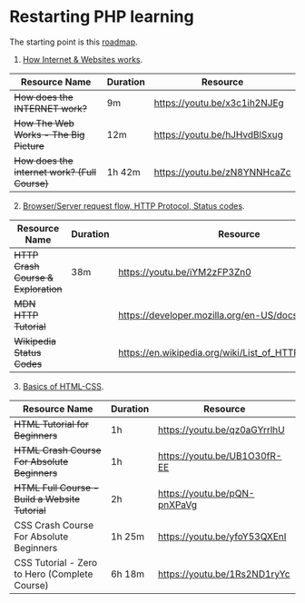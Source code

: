 # Restarting PHP learning

The starting point is this [roadmap](https://github.com/thecodeholic/php-developer-roadmap).

1. [How Internet & Websites works](https://github.com/StPluto/php-learning/blob/main/1.%20How%20Internet%20%26%20Websites%20works.md).

| Resource Name                                 | Duration | Resource                     |
| --------------------------------------------- | -------- | ---------------------------- |
| ~~How does the INTERNET work?~~               | 9m       | https://youtu.be/x3c1ih2NJEg |
| ~~How The Web Works - The Big Picture~~       | 12m      | https://youtu.be/hJHvdBlSxug |
| ~~How does the internet work? (Full Course)~~ | 1h 42m   | https://youtu.be/zN8YNNHcaZc |

2. [Browser/Server request flow, HTTP Protocol, Status codes](https://github.com/StPluto/php-learning/blob/main/2.%20Browser-Server%20request%20flow%2C%20HTTP%20Protocol%2C%20Status%20codes.md).

| Resource Name                       | Duration | Resource                                                |
| ----------------------------------- | -------- | ------------------------------------------------------- |
| ~~HTTP Crash Course & Exploration~~ | 38m      | https://youtu.be/iYM2zFP3Zn0                            |
| ~~MDN HTTP Tutorial~~               |          | https://developer.mozilla.org/en-US/docs/Web/HTTP       |
| ~~Wikipedia Status Codes~~          |          | https://en.wikipedia.org/wiki/List_of_HTTP_status_codes |

3. [Basics of HTML-CSS](https://github.com/StPluto/php-learning/blob/main/3.%20Basics%20of%20HTML-CSS.md).

| Resource Name                                 | Duration | Resource                     |
| --------------------------------------------- | -------- | ---------------------------- |
| ~~HTML Tutorial for Beginners~~               | 1h       | https://youtu.be/qz0aGYrrlhU |
| ~~HTML Crash Course For Absolute Beginners~~  | 1h       | https://youtu.be/UB1O30fR-EE |
| ~~HTML Full Course - Build a Website Tutorial~~   | 2h       | https://youtu.be/pQN-pnXPaVg |
| CSS Crash Course For Absolute Beginners       | 1h 25m   | https://youtu.be/yfoY53QXEnI |
| CSS Tutorial - Zero to Hero (Complete Course) | 6h 18m   | https://youtu.be/1Rs2ND1ryYc |
